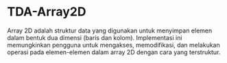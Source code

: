 # TDA-Array2D
Array 2D adalah struktur data yang digunakan untuk menyimpan elemen dalam bentuk dua dimensi (baris dan kolom). Implementasi ini memungkinkan pengguna untuk mengakses, memodifikasi, dan melakukan operasi pada elemen-elemen dalam array 2D dengan cara yang terstruktur.
